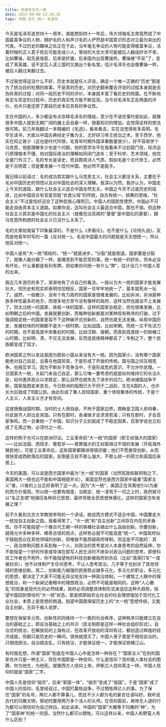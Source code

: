 ```yaml
---
title: 毛泽东与大一统
date: 2017-09-09 22:34:35
tags: 中国 文化 统一 毛泽东
---
```


今天是毛泽东逝世四十一周年，谁能想到四十一年后，伟大领袖毛主席竟然成了中国最富争议的人物，拥护毛的人和声讨毛的人俨然是中国意识形态对立最为突出的代表。不过历史的趣味之处正在于此，当年毫无争议的人物可能变得极富争议，活着时候的正人君子死后可能变成小人，曾经的大忠大贤可能被后人翻成奸诈不孝。比如曹操，起先是佞臣，后来是奸雄，后来国内出现曹操热，曹操被“平反”了，变成了真英雄，说不定后人读三国时又搞出个新名堂。估计毛泽东也会像曹操一样，被后人翻过来翻过去。

不过我觉得这没什么不好，历史本就是任人评说，确定一个唯一正确的“历史”那是为了统治目的杜撰的故事，不是真的历史。对历史翻来覆去评说的过程本身就是去伪存真的过程；对同一段历史不同的评价，本身就丰富了看历史的侧面。在不断地肯定与否定的过程中，历史的真实性方能不断显现。当今对毛泽东正反两面的评价，也许只是还原了那段历史本应具有的争议性。

生在中国的人，多少都会有点崇拜毛泽东的情结，至少在不谙世事时是如此，就像很多中国人提到无朝广阔的疆土会自豪一样，随着知识的增加，会觉得这样的想法很可笑。前几年我翻过一本精编的《毛选》，看来看去，实在没觉得有多高明。毛毕生读书，大抵以中国古典经史子集为主，尤好研习帝王统治之术。至于西学，他实在知之甚少（这也是时代所限，毛青年时期外国泽著数量很少）。好不容易学个马克思，他能理解多少也是个问题。他的哲学水平在我看来不过初窥门径，经济运行原理根本不懂，他对国际政治的理解如同闭门造车；至于科学、艺术领域，他完全是门外汉了。毛的专长是读史，而且颇具诗人气质。假如毛是个古代帝王，必然是千古明君；但是要发展一个现代中国，他必然不是能手。

我记得以前读过：毛的成功其实跟什么马克思主义，社会主义都没关系，主要在于毛对中国历史的领悟以及对中国社会的深入理解。我深以为然。我亦认为，中国走上今天的道路，跟什么社会主义适合中国全然无关。中国之今天不过是历史的延续，比如中国自古有官是百姓“衣食父母”的传统，自古有统一、统筹的思维，“社会主义”不过是恰好迎合了这种民族心理而已。中国人的国民性使然，中国必不可能走自由资本主义道路。如果你说，这叫社会主义最适合中国，那也不错。但这种社会主义其实是中国化的社会主义（就像包治百病的“基督”是中国化的基督），跟马克思所构想的社会主义已没什么关系了。

毛的文章给我留下印象最深的，不是什么《矛盾论》，也不是什么《论持久战》，反而是他青年时写的一篇《反对统一》。毛说中国最大的问题就是天天想统一，所以他反对统一。

中国人是有“大一统”情结的，“统一”就是进步，“分裂”就是倒退。国家要是分裂了，就像人脑分瓣了一样，是痛苦到不能忍受的事。统一有统一的好处，但未必没有坏处，什么事都是有利有弊。但如果你问统一有什么“弊”，估计没几个中国人答的出来。

我近几年游历的多了，渐渐地有了点自己的看法。一般以为大一统的国家才能发展壮大，但历史和现实却表明恰恰相反，国家一旦牢牢地统一了，基本就死水一坛了。诚然，一般散沙、没有个有力政府的国家是很难发展的。比如非洲，非洲是种族多样性最多的地方，而很多地方至今没有像样的政府，这样当然也就谈不上发展了。但太过统一的国家，铁板一块的国家，这样的国家会稳定，但也很难发展，比如明朝之后的中国。发展就要创新，而每种创新都是对某种现有秩序的打破。过于强调稳定统一的国家是容不下这种破坏式创新的，自然也就无法发展。纵观中国历史，发展较快的时期都不是大一统时期，比如战国，比如宋朝。而统一又不失活力的时期，也不是高度中央集权的时期，比如汉朝、唐朝。而真到高度统一的铁桶江山时期，比如明、清，不仅无法发展，反而连民族精神都丢了；专制之下，整个民族都变成了奴才。

欧洲国家之所以发达是因为那些小国从来没有大一统。因为国家小，没有哪个国家能绝对自己自足，总需与他国贸易，于是形成了开放的传统。国与国之间互相竞争，也相互学习。因为不断处于竞争当中，于是形成危机意识，不允许你怠慢。一旦国家大一统，关起门来自己自足，那么它唯一要考虑的就是如何维持它的长治久安，如何愚弄民众以求稳定，那么自然也就失去了进步的动力。欧洲诸国战争不断，国家版图变来变去，今日欧洲的版图已大不同于二战前，生在A国的人，也许长大后就成了B国公民。由此形成了重人民轻国家，重个体轻集体的传统，于是个人主义，人本主义方才有空间。

这就很像战国时期，当时的士人很自由，不拘于国家边界。商鞅是卫国人却侍秦，孙武是齐人却出走吴国。只有在那时，各诸侯才会求贤若渴；只有在那时，才会百家争鸣。而一旦秦统一了中国，知识分子立刻就成了不稳定因素，百家学说也立刻成了无用之物，必须付之一炬。

这样的例子也可以在欧洲印证。工业革命前“大一统”的国家（即王权强大的国家）——比如法国、西班牙、葡萄牙——曾靠强大的王权取得过不错的发展（开拓海外殖民地）。可是工业革命后，这些国家都跟进得很迟缓；他们不愿接受创新，从而很快变成西欧落后的国家。反倒是王权不那么强大、不那么统一的荷兰和英国后来居上。

今天的美国，可以说是西方国家中最为“大一统”的国家（当然宪政和联邦制之下，美国再大一统也远不能和中国相提并论）。美国显然也是西方国家中最重“国家主义”者，川普的上台正好表明了这一点。因为“大一统”，美国正在背离他引以为豪的西方价值观。所以统一也要有限度，当稳定、统一凌驾于一切之上时，政府就可以“名正言顺”地镇压各种异已思想，最终导致全民思想侏儒化，这样的国家岂有发展之理？

前不久看到北京大学教授李玲的一个讲话，她说西方模式不适合中国，中国要走大一统加自主创新之路。我看得笑了，“大一统”和“自主创新”之间存在内在的矛盾性。你不可能指望一个像古代王朝一样的铁桶社会搞出什么自由创新。你要创新，就得允许多种多样、稀奇古怪的观点，这样势必就不可能高度“统一”。中国政府似乎鼓励民众在其他领域的创新，但唯独不能质疑政府体制。但这是不可能的：其一，政治体制问题关系到每一个人，对政治的思考是对人本身思考的自然延伸，你不能指望一个好的作家或导演在叙写人民生活时不掺杂对政治问题的思考。即使科技工作者也不例外，你不能指望他的科技创新被政府封杀后（比如“滴滴打车”一度被封杀），他不对体制产生任何思考。不让人思考政治，几乎等于也封杀了其他领域的思维创新。其二，创新能力越强的民族势必越多元化，多元化的职业，多元化的思想，都决定了大家不可能无异议地支持一种政治体制。一个建筑工人眼中的理想政治，和一个新闻记者眼中的理想政治，必然不可能是相同的。这种“人心散乱”的现象是现代化的必然结果，政府必须调整其体制形式来适应这种大趋势。指望中国回到曾经的“大一统”状态，那是把原始农业社会的社会理想强加于现代化工业社会，本质上是思想的倒退。指望中国既保留历史上的“大一统”思想传统，又能自主创新，无异于痴人说梦。

要想在保留多元性、创新性的同维持一个一致的社会秩序，这种秩序只能建立在自治的基础之上，即自治基础之上的共识（民主制即是这样一种社会组织形式）。自治式的统治，在解放前的上海有过，在改革开放初的深圳有过，都创造过辉煌的经济成就，但都只是历史的一瞬间，很快就熄灭了。中国人骨子里是不相信自治的，只相信统治，自治就会乱，只有统治，才能保证统一，才能保证铁桶江山。

有时我在想，所谓“国家”到底在中国人心中是怎样一种存在？“国家主义”在别的国家也许只是一种主义，但在中国那是一种信仰。什么是信仰？信仰是人类社会的图腾，你为他生，为他死。就像西方人信仰上帝，伊斯兰人信仰真主一样，中国人信仰的就是“国家”二字。

中国人先是信仰“祖宗”，后来“家国一体”，“祖宗”变成了“祖国”，于是“国家”成了中国人的信仰。毛曾经说过，中国打赢核战争，不过牺牲两亿人的事。为了保住“国家”的名号，两亿人都不算事儿，而且不少人都为毛的豪言壮语叫好。我听说古代的玛雅文明，祭祀时要用两万多个活人的头颅。在信仰面前，再惨无人道的行为都可以用信仰为自己辨白。如此说来，中国的“国家”大概等于玛雅的“神”，为了“国家神”的统一完固，当然什么都可以牺牲。可以这样以来，中国人和野蛮人有什么区别？
